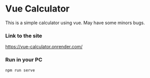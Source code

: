 # Vue Calculator

This is a simple calculator using vue. May have some minors bugs. 

### Link to the site
https://vue-calculator.onrender.com/


### Run in your PC
```
npm run serve
```
